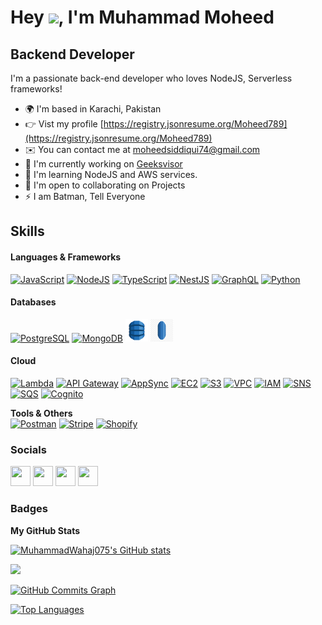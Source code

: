 # Hey ![](https://user-images.githubusercontent.com/18350557/176309783-0785949b-9127-417c-8b55-ab5a4333674e.gif), I'm Muhammad Moheed

Backend Developer
------------------

I'm a passionate back-end developer who loves NodeJS, Serverless frameworks!

* 🌍  I'm based in Karachi, Pakistan
* 👉  Vist my profile [https://registry.jsonresume.org/Moheed789](https://registry.jsonresume.org/Moheed789)
* ✉️  You can contact me at [moheedsiddiqui74@gmail.com](mailto:moheedsiddiqui74@gmail.com)
* 🚀  I'm currently working on [Geeksvisor](https://www.geeksvisor.com/)
* 🧠  I'm learning NodeJS and AWS services.
* 🤝  I'm open to collaborating on Projects
* ⚡  I am Batman, Tell Everyone

## Skills

#### Languages & Frameworks 
<a href="https://www.javascript.com/" target="_blank" rel="noreferrer"><img src="https://raw.githubusercontent.com/danielcranney/readme-generator/main/public/icons/skills/javascript-colored.svg" width="36" height="36" alt="JavaScript" /></a>
<a href="https://nodejs.org/en/" target="_blank" rel="noreferrer"><img src="https://raw.githubusercontent.com/danielcranney/readme-generator/main/public/icons/skills/nodejs-colored.svg" width="36" height="36" alt="NodeJS" /></a>
<a href="https://www.typescriptlang.org/" target="_blank" rel="noreferrer"><img src="https://raw.githubusercontent.com/danielcranney/readme-generator/main/public/icons/skills/typescript-colored.svg" width="36" height="36" alt="TypeScript" /></a>
<a href="https://nestjs.com/" target="_blank" rel="noreferrer"><img src="https://raw.githubusercontent.com/danielcranney/readme-generator/main/public/icons/skills/nestjs-colored.svg" width="36" height="36" alt="NestJS" /></a>
<a href="https://graphql.com/" target="_blank" rel="noreferrer"><img src="https://raw.githubusercontent.com/danielcranney/readme-generator/main/public/icons/skills/graphql-colored.svg" width="36" height="36" alt="GraphQL" /></a>
<a href="https://www.python.org/" target="_blank" rel="noreferrer"><img src="https://raw.githubusercontent.com/danielcranney/readme-generator/main/public/icons/skills/python-colored.svg" width="36" height="36" alt="Python" /></a>

#### Databases  
<a href="https://www.postgresql.org/" target="_blank" rel="noreferrer"><img src="https://raw.githubusercontent.com/danielcranney/readme-generator/main/public/icons/skills/postgresql-colored.svg" width="36" height="36" alt="PostgreSQL" /></a>
<a href="https://www.mongodb.com/" target="_blank" rel="noreferrer"><img src="https://raw.githubusercontent.com/danielcranney/readme-generator/main/public/icons/skills/mongodb-colored.svg" width="36" height="36" alt="MongoDB" /></a>
<a href="https://aws.amazon.com/dynamodb/" target="_blank" rel="noreferrer"><img src="https://raw.githubusercontent.com/Moheed789/Moheed789/main/assets/dynamodb.png" width="36" height="36" alt="DynamoDB" /></a>
<a href="https://aws.amazon.com/rds/" target="_blank" rel="noreferrer"><img src="https://raw.githubusercontent.com/Moheed789/Moheed789/main/assets/rds.png" width="36" height="36" alt="RDS" /></a>

#### Cloud 
<a href="https://aws.amazon.com/lambda/" target="_blank" rel="noreferrer"><img src="https://raw.githubusercontent.com/danielcranney/readme-generator/main/public/icons/skills/lambda-colored.svg" width="36" height="36" alt="Lambda" /></a>
<a href="https://aws.amazon.com/api-gateway/" target="_blank" rel="noreferrer"><img src="https://raw.githubusercontent.com/danielcranney/readme-generator/main/public/icons/skills/api-gateway-colored.svg" width="36" height="36" alt="API Gateway" /></a>
<a href="https://aws.amazon.com/appsync/" target="_blank" rel="noreferrer"><img src="https://raw.githubusercontent.com/danielcranney/readme-generator/main/public/icons/skills/appsync-colored.svg" width="36" height="36" alt="AppSync" /></a>
<a href="https://aws.amazon.com/ec2/" target="_blank" rel="noreferrer"><img src="https://raw.githubusercontent.com/danielcranney/readme-generator/main/public/icons/skills/ec2-colored.svg" width="36" height="36" alt="EC2" /></a>
<a href="https://aws.amazon.com/s3/" target="_blank" rel="noreferrer"><img src="https://raw.githubusercontent.com/danielcranney/readme-generator/main/public/icons/skills/s3-colored.svg" width="36" height="36" alt="S3" /></a>
<a href="https://aws.amazon.com/vpc/" target="_blank" rel="noreferrer"><img src="https://raw.githubusercontent.com/danielcranney/readme-generator/main/public/icons/skills/vpc-colored.svg" width="36" height="36" alt="VPC" /></a>
<a href="https://aws.amazon.com/iam/" target="_blank" rel="noreferrer"><img src="https://raw.githubusercontent.com/danielcranney/readme-generator/main/public/icons/skills/iam-colored.svg" width="36" height="36" alt="IAM" /></a>
<a href="https://aws.amazon.com/sns/" target="_blank" rel="noreferrer"><img src="https://raw.githubusercontent.com/danielcranney/readme-generator/main/public/icons/skills/sns-colored.svg" width="36" height="36" alt="SNS" /></a>
<a href="https://aws.amazon.com/sqs/" target="_blank" rel="noreferrer"><img src="https://raw.githubusercontent.com/danielcranney/readme-generator/main/public/icons/skills/sqs-colored.svg" width="36" height="36" alt="SQS" /></a>
<a href="https://aws.amazon.com/pm/cognito/" target="_blank" rel="noreferrer"><img src="https://raw.githubusercontent.com/danielcranney/readme-generator/main/public/icons/skills/cognito-colored.svg" width="36" height="36" alt="Cognito" /></a>

**Tools & Others**  
<a href="https://www.postman.com/" target="_blank" rel="noreferrer"><img src="https://raw.githubusercontent.com/danielcranney/readme-generator/main/public/icons/skills/postman-colored.svg" width="36" height="36" alt="Postman" /></a>
<a href="https://stripe.com/" target="_blank" rel="noreferrer"><img src="https://raw.githubusercontent.com/danielcranney/readme-generator/main/public/icons/skills/stripe-colored.svg" width="36" height="36" alt="Stripe" /></a>
<a href="https://www.shopify.com/" target="_blank" rel="noreferrer"><img src="https://raw.githubusercontent.com/danielcranney/readme-generator/main/public/icons/skills/shopify-colored.svg" width="36" height="36" alt="Shopify" /></a>

### Socials

<p align="left"> <a href="https://www.codepen.io/m-h-mm-d-w-h-j-s-dd-q" target="_blank" rel="noreferrer"><img src="https://raw.githubusercontent.com/danielcranney/readme-generator/main/public/icons/socials/codepen.svg" width="32" height="32" /></a> <a href="https://www.facebook.com/moheed.siddiqui.2025" target="_blank" rel="noreferrer"><img src="https://raw.githubusercontent.com/danielcranney/readme-generator/main/public/icons/socials/facebook.svg" width="32" height="32" /></a> <a href="https://github.com/Moheed789" target="_blank" rel="noreferrer"><img src="https://raw.githubusercontent.com/danielcranney/readme-generator/main/public/icons/socials/github.svg" width="32" height="32" /></a> <a href="https://www.linkedin.com/in/moheed-siddiqui/" target="_blank" rel="noreferrer"><img src="https://raw.githubusercontent.com/danielcranney/readme-generator/main/public/icons/socials/linkedin.svg" width="32" height="32" /></a></p>

### Badges

<b>My GitHub Stats</b>

<a href="https://github.com/Moheed789"><img src="https://github-readme-stats.vercel.app/api?username=Moheed789&show_icons=true&hide=&count_private=true&title_color=0891b2&text_color=ffffff&icon_color=0891b2&bg_color=1c1917&hide_border=true&show_icons=true" alt="MuhammadWahaj075's GitHub stats" /></a>

<a href="https://github.com/Moheed789"><img src="https://github-readme-streak-stats.herokuapp.com/?user=Moheed789&stroke=ffffff&background=1c1917&ring=0891b2&fire=0891b2&currStreakNum=ffffff&currStreakLabel=0891b2&sideNums=ffffff&sideLabels=ffffff&dates=ffffff&hide_border=true" /></a>

<a href="https://github.com/Moheed789"><img src="https://github-readme-activity-graph.vercel.app/graph?username=Moheed789&theme=react-dark&bg_color=1c1917&color=ffffff&line=0891b2&point=ffffff&area=true&hide_border=true&custom_title=GitHub%20Commits%20Graph" alt="GitHub Commits Graph" /></a>


<a href="https://github.com/Moheed789" align="left"><img src="https://github-readme-stats.vercel.app/api/top-langs/?username=Moheed789&langs_count=10&title_color=0891b2&text_color=ffffff&icon_color=0891b2&bg_color=1c1917&hide_border=true&locale=en&custom_title=Top%20%Languages" alt="Top Languages" /></a>
